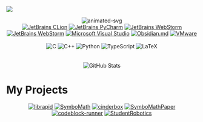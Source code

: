![](https://hit.yhype.me/github/profile?user_id=52111185)

<div align="center">
    <img alt="animated-svg" src="https://readme-typing-svg.demolab.com?font=Jira+Code&weight=900&size=35&duration=2000&pause=10000&color=0CF6F7&center=true&vCenter=true&repeat=true&width=700&height=100&lines=Lead+Developer+of+LibRapid;Self-Taught+Open+Source+Developer;Making+Cool+Things" href="https://github.com/Pencilcaseman">
</div>

<div align="center">
    <a href="https://www.jetbrains.com/clion/"><img src="https://img.shields.io/badge/CLion-159977?style=for-the-badge&logo=clion&logoColor=white" alt="JetBrains CLion"></a>
    <a href="https://www.jetbrains.com/pycharm/"><img src="https://img.shields.io/badge/PyCharm-77B324.svg?&style=for-the-badge&logo=PyCharm&logoColor=white" alt="JetBrains PyCharm"></a>
    <a href="https://www.jetbrains.com/pycharm/"><img src="https://img.shields.io/badge/WebStorm-247AB3.svg?&style=for-the-badge&logo=WebStorm&logoColor=white" alt="JetBrains WebStorm"></a>
    <a href="https://neovim.io/"><img src="https://img.shields.io/badge/NeoVim-%2357A143.svg?&style=for-the-badge&logo=neovim&logoColor=white" alt="JetBrains WebStorm"></a>
    <a href="https://code.visualstudio.com/"><img src="https://img.shields.io/badge/VSCode-0078D4?style=for-the-badge&logo=visual%20studio%20code&logoColor=white" alt="Microsoft Visual Studio"></a>
    <a href="https://obsidian.md/"><img src="https://img.shields.io/badge/Obsidian-483699?style=for-the-badge&logo=Obsidian&logoColor=white" alt="Obsidian.md"></a>
    <a href="https://www.vmware.com/uk.html"><img src="https://img.shields.io/badge/VMware-231f20?style=for-the-badge&logo=VMware&logoColor=white" alt="VMware"></a>
    <br>
    <br>
    <img src="https://img.shields.io/badge/C-00599C?style=for-the-badge&logo=c&logoColor=white" alt="C">
    <img src="https://img.shields.io/badge/C%2B%2B-00599C?style=for-the-badge&logo=c%2B%2B&logoColor=white" alt="C++">
    <img src="https://img.shields.io/badge/Python-FFD43B?style=for-the-badge&logo=python&logoColor=blue" alt="Python">
    <img src="https://img.shields.io/badge/TypeScript-007ACC?style=for-the-badge&logo=typescript&logoColor=white" alt="TypeScript">
    <img src="https://img.shields.io/badge/LaTeX-47A141?style=for-the-badge&logo=LaTeX&logoColor=white" alt="LaTeX">

</div>

<br>
<br>

<div align="center"><img src="https://github-readme-stats.vercel.app/api?username=Pencilcaseman&show_icons=true&theme=codeSTACKr&count_private=true&orgs=LibRapid" href="https://github.com/Pencilcaseman" alt="GitHub Stats"/></div>

# My Projects
<div align="center">
    <div styles=".row{flex:33.33%;padding:5px;} .column{display:flex;}" class="row">
        <a class="column" href="https://github.com/LibRapid/librapid"><img src="https://github-readme-stats.vercel.app/api/pin/?username=LibRapid&repo=librapid&theme=codeSTACKr" alt="librapid"></a>
        <a class="column" href="https://github.com/Pencilcaseman/SymboMath"><img src="https://github-readme-stats.vercel.app/api/pin/?username=Pencilcaseman&repo=SymboMath&theme=codeSTACKr" alt="SymboMath"></a>
        <a class="column" href="https://github.com/Pencilcaseman/cinderbox"><img src="https://github-readme-stats.vercel.app/api/pin/?username=Pencilcaseman&repo=cinderbox&theme=codeSTACKr" alt="cinderbox"></a>
        <a class="column" href="https://github.com/Pencilcaseman/SymboMathPaper"><img src="https://github-readme-stats.vercel.app/api/pin/?username=Pencilcaseman&repo=SymboMathPaper&theme=codeSTACKr" alt="SymboMathPaper"></a>
        <a class="column" href="https://github.com/Pencilcaseman/codeblock-runner"><img src="https://github-readme-stats.vercel.app/api/pin/?username=Pencilcaseman&repo=codeblock-runner&theme=codeSTACKr" alt="codeblock-runner"></a>
        <a class="column" href="https://github.com/Pencilcaseman/StudentRobotics"><img src="https://github-readme-stats.vercel.app/api/pin/?username=Pencilcaseman&repo=StudentRobotics&theme=codeSTACKr" alt="StudentRobotics"></a>
    </div>
</div>
